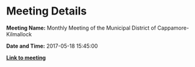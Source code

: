 # Meeting Details

**Meeting Name:** Monthly Meeting of the Municipal District of Cappamore-Kilmallock

**Date and Time:** 2017-05-18 15:45:00

**<a href="https://www.limerick.ie/council/whats-on/monthly-meeting-municipal-district-cappamore-kilmallock-0" target="_blank">Link to meeting</a>**
